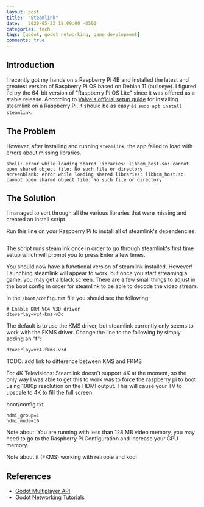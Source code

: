 ```yaml
---
layout: post
title:  "Steamlink"
date:   2020-05-23 18:00:00 -0500
categories: tech
tags: [godot, godot networking, game development]
comments: true
---
```


## Introduction

I recently got my hands on a Raspberry Pi 4B and installed the latest and greatest version of Raspberry Pi OS based on Debian 11 (bullseye).
I figured I'd try the 64-bit version of "Raspberry Pi OS Lite" since it was offered as a stable release.
According to [Valve's official setup guide](https://help.steampowered.com/en/faqs/view/6424-467A-31D9-C6CB)
for installing steamlink on a Raspberry Pi, it should be as easy as `sudo apt install steamlink`.

## The Problem
However, after installing and running `steamlink`, the app failed to load with errors about missing libraries.

```
shell: error while loading shared libraries: libbcm_host.so: cannot open shared object file: No such file or directory
screenblank: error while loading shared libraries: libbcm_host.so: cannot open shared object file: No such file or directory
```

## The Solution

I managed to sort through all the various libraries that were missing and created an install script.

Run this line on your Raspberry Pi to install all of steamlink's dependencies:
```

```
The script runs steamlink once in order to go through steamlink's first time setup which will prompt you to press Enter a few times.

You should now have a functional version of steamlink installed.
However! Launching steamlink will appear to work, but once you start streaming a game, you may get a black screen.
There are a few small things to adjust in the boot config in order for steamlink to be able to decode the video stream.

In the `/boot/config.txt` file you should see the following:

```
# Enable DRM VC4 V3D driver
dtoverlay=vc4-kms-v3d
```
The default is to use the KMS driver, but steamlink currently only seems to work with the FKMS driver.
Change the line to the following by simply adding an "f":
```
dtoverlay=vc4-fkms-v3d
```
TODO: add link to difference between KMS and FKMS


For 4K Televisions:
Steamlink doesn't support 4K at the moment, so the only way I was able to get this to work was to force the raspberry pi to boot using 1080p resolution on the HDMI output.
This will cause your TV to upscale to 4K to fill the full screen.

boot/config.txt
```
hdmi_group=1
hdmi_mode=16
```

Note about:
You are running with less than 128 MB video memory, you may need to go to the Raspberry Pi Configuration and increase your GPU memory.


Note about it (FKMS) working with retropie and kodi

## References

- [Godot Multiplayer API](https://docs.godotengine.org/en/stable/classes/class_multiplayerapi.html)
- [Godot Networking Tutorials](https://docs.godotengine.org/en/stable/tutorials/networking/index.html)
